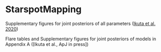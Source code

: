 # StarspotMapping

Supplementary figures for joint posteriors of all parameters ([Ikuta et al. 2020](https://ui.abs.harvard.edu/abs/2020ApJ...902...73I/abstract))

Flare tables and Supplementary figures for joint posteriors of models in Appendix A ([Ikuta et al., ApJ in press])
